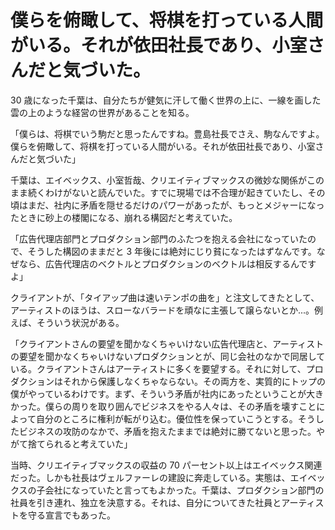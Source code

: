 # 僕らを俯瞰して、将棋を打っている人間がいる。それが依田社長であり、小室さんだと気づいた。

30 歳になった千葉は、自分たちが健気に汗して働く世界の上に、一線を画した雲の上のような経営の世界があることを知る。

「僕らは、将棋でいう駒だと思ったんですね。豊島社長でさえ、駒なんですよ。僕らを俯瞰して、将棋を打っている人間がいる。それが依田社長であり、小室さんだと気づいた」

千葉は、エイベックス、小室哲哉、クリエイティブマックスの微妙な関係がこのまま続くわけがないと読んでいた。すでに現場では不合理が起きていたし、その頃はまだ、社内に矛盾を隠せるだけのパワーがあったが、もっとメジャーになったときに砂上の楼閣になる、崩れる構図だと考えていた。

「広告代理店部門とプロダクション部門のふたつを抱える会社になっていたので、そうした構図のままだと 3 年後には絶対にじり貧になったはずなんです。なぜなら、広告代理店のベクトルとプロダクションのベクトルは相反するんですよ」

クライアントが、「タイアップ曲は速いテンポの曲を」と注文してきたとして、アーティストのほうは、スローなバラードを頑なに主張して譲らないとか...。例えば、そういう状況がある。

「クライアントさんの要望を聞かなくちゃいけない広告代理店と、アーティストの要望を聞かなくちゃいけないプロダクションとが、同じ会社のなかで同居している。クライアントさんはアーティストに多くを要望する。それに対して、プロダクションはそれから保護しなくちゃならない。その両方を、実質的にトップの僕がやっているわけです。まず、そういう矛盾が社内にあったということが大きかった。僕らの周りを取り囲んでビジネスをやる人々は、その矛盾を壊すことによって自分のところに権利が転がり込む。優位性を保っていこうとする。そうしたビジネスの攻防のなかで、矛盾を抱えたままでは絶対に勝てないと思った。やがて捨てられると考えていた」

当時、クリエイティブマックスの収益の 70 パーセント以上はエイベックス関連だった。しかも社長はヴェルファーレの建設に奔走している。実態は、エイベックスの子会社になっていたと言ってもよかった。千葉は、プロダクション部門の社員を引き連れ、独立を決意する。それは、自分についてきた社員とアーティストを守る宣言でもあった。
